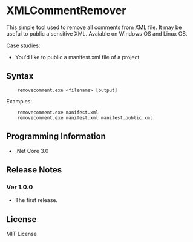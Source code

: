 # XMLCommentRemover

This simple tool used to remove all comments from XML file. It may be useful to public a sensitive XML.
Avaiable on Windows OS and Linux OS.

Case studies:

- You'd like to public a manifest.xml file of a project

## Syntax

```dotnetcli
    removecomment.exe <filename> [output]
```

Examples:

```dotnetcli
    removecomment.exe manifest.xml
    removecomment.exe manifest.xml manifest.public.xml
```

## Programming Information

- .Net Core 3.0

## Release Notes

### Ver 1.0.0

- The first release.

## License

 MIT License
